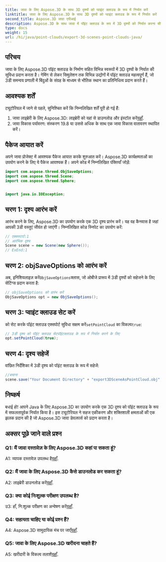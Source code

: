 ```yaml
---
title: जावा के लिए Aspose.3D के साथ 3D दृश्यों को प्वाइंट क्लाउड के रूप में निर्यात करें
linktitle: जावा के लिए Aspose.3D के साथ 3D दृश्यों को प्वाइंट क्लाउड के रूप में निर्यात करें
second_title: Aspose.3D जावा एपीआई
description: Aspose.3D के साथ जावा में पॉइंट क्लाउड के रूप में 3D दृश्यों को निर्यात करना सीखें। शक्तिशाली 3डी ग्राफ़िक्स और विज़ुअलाइज़ेशन के साथ अपने एप्लिकेशन को बेहतर बनाएं।
type: docs
weight: 15
url: /hi/java/point-clouds/export-3d-scenes-point-clouds-java/
---
```

## परिचय

जावा के लिए Aspose.3D पॉइंट क्लाउड के निर्माण सहित विभिन्न स्वरूपों में 3D दृश्यों के निर्यात की सुविधा प्रदान करता है। गेमिंग से लेकर सिमुलेशन तक विभिन्न उद्योगों में पॉइंट क्लाउड महत्वपूर्ण हैं, जो 3डी समन्वय प्रणाली में बिंदुओं के संग्रह के माध्यम से भौतिक स्थान का प्रतिनिधित्व प्रदान करते हैं।

## आवश्यक शर्तें

ट्यूटोरियल में जाने से पहले, सुनिश्चित करें कि निम्नलिखित शर्तें पूरी हो गई हैं:

1.  जावा लाइब्रेरी के लिए Aspose.3D: लाइब्रेरी को यहां से डाउनलोड और इंस्टॉल करें[यहाँ](https://releases.aspose.com/3d/java/).
2. जावा विकास पर्यावरण: संस्करण 19.8 या उससे अधिक के साथ एक जावा विकास वातावरण स्थापित करें।

## पैकेज आयात करें

अपने जावा प्रोजेक्ट में आवश्यक पैकेज आयात करके शुरुआत करें। Aspose.3D कार्यक्षमताओं का उपयोग करने के लिए ये पैकेज आवश्यक हैं। अपने कोड में निम्नलिखित पंक्तियाँ जोड़ें:

```java
import com.aspose.threed.ObjSaveOptions;
import com.aspose.threed.Scene;
import com.aspose.threed.Sphere;


import java.io.IOException;
```

## चरण 1: दृश्य आरंभ करें

आरंभ करने के लिए, Aspose.3D का उपयोग करके एक 3D दृश्य प्रारंभ करें। यह वह कैनवास है जहां आपकी 3डी वस्तुएं जीवंत हो जाएंगी। निम्नलिखित कोड स्निपेट का उपयोग करें:

```java
// एक्सस्टार्ट:1
// आरंभिक दृश्य
Scene scene = new Scene(new Sphere());
// ExEnd:1
```

## चरण 2: objSaveOptions को आरंभ करें

 अब, इनिशियलाइज़ करें`ObjSaveOptions`क्लास, जो ओबीजे प्रारूप में 3डी दृश्यों को सहेजने के लिए सेटिंग्स प्रदान करता है:

```java
// objSaveOptions को प्रारंभ करें
ObjSaveOptions opt = new ObjSaveOptions();
```

## चरण 3: प्वाइंट क्लाउड सेट करें

 को सेट करके पॉइंट क्लाउड एक्सपोर्ट सुविधा सक्षम करें`setPointCloud` का विकल्प`true`:

```java
// 3डी दृश्य को पॉइंट क्लाउड सेटपॉइंटक्लाउड के रूप में निर्यात करने के लिए
opt.setPointCloud(true);
```

## चरण 4: दृश्य सहेजें

वांछित निर्देशिका में 3डी दृश्य को पॉइंट क्लाउड के रूप में सहेजें:

```java
//बचाना
scene.save("Your Document Directory" + "export3DSceneAsPointCloud.obj", opt);
```

## निष्कर्ष

बधाई हो! आपने Java के लिए Aspose.3D का उपयोग करके एक 3D दृश्य को पॉइंट क्लाउड के रूप में सफलतापूर्वक निर्यात किया है। इस ट्यूटोरियल ने सहज एकीकरण और शक्तिशाली क्षमताओं की एक झलक प्रदान की है जो Aspose.3D जावा डेवलपर्स को प्रदान करता है।

## अक्सर पूछे जाने वाले प्रश्न

### Q1: मैं जावा दस्तावेज़ के लिए Aspose.3D कहां पा सकता हूं?

 A1: व्यापक दस्तावेज़ उपलब्ध है[यहाँ](https://reference.aspose.com/3d/java/).

### Q2: मैं जावा के लिए Aspose.3D कैसे डाउनलोड कर सकता हूं?

 A2: लाइब्रेरी डाउनलोड करें[यहाँ](https://releases.aspose.com/3d/java/).

### Q3: क्या कोई निःशुल्क परीक्षण उपलब्ध है?

 उ3: हाँ, नि:शुल्क परीक्षण का अन्वेषण करें[यहाँ](https://releases.aspose.com/).

### Q4: सहायता चाहिए या कोई प्रश्न हैं?

 A4: Aspose.3D सामुदायिक मंच पर जाएँ[यहाँ](https://forum.aspose.com/c/3d/18).

### Q5: जावा के लिए Aspose.3D खरीदना चाहते हैं?

 A5: खरीदारी के विकल्प तलाशें[यहाँ](https://purchase.aspose.com/buy).